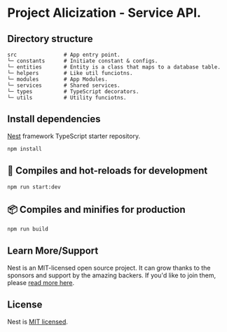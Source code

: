 # Project Alicization - Service API.

## Directory structure

```
src               # App entry point.
└─ constants      # Initiate constant & configs.
└─ entities       # Entity is a class that maps to a database table.
└─ helpers        # Like util funciotns.
└─ modules        # App Modules.
└─ services       # Shared services.
└─ types          # TypeScript decorators.
└─ utils          # Utility funciotns.
```

## Install dependencies

[Nest](https://github.com/nestjs/nest) framework TypeScript starter repository.

```sh
npm install
```

## 🚀 Compiles and hot-reloads for development

```sh
npm run start:dev
```

## 📦 Compiles and minifies for production

```sh
npm run build
```

## Learn More/Support

Nest is an MIT-licensed open source project. It can grow thanks to the sponsors and support by the amazing backers. If you'd like to join them, please [read more here](https://docs.nestjs.com/support).

## License

Nest is [MIT licensed](LICENSE).
